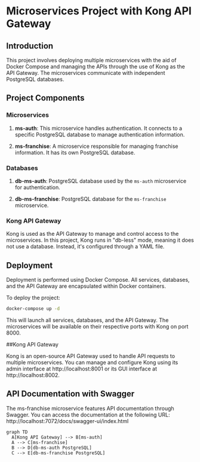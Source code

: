 # Microservices Project with Kong API Gateway

## Introduction

This project involves deploying multiple microservices with the aid of Docker Compose and managing the APIs through the use of Kong as the API Gateway. The microservices communicate with independent PostgreSQL databases.

## Project Components

### Microservices

1. **ms-auth**: This microservice handles authentication. It connects to a specific PostgreSQL database to manage authentication information.

2. **ms-franchise**: A microservice responsible for managing franchise information. It has its own PostgreSQL database.

### Databases

1. **db-ms-auth**: PostgreSQL database used by the `ms-auth` microservice for authentication.

2. **db-ms-franchise**: PostgreSQL database for the `ms-franchise` microservice.

### Kong API Gateway

Kong is used as the API Gateway to manage and control access to the microservices. In this project, Kong runs in "db-less" mode, meaning it does not use a database. Instead, it's configured through a YAML file.

## Deployment

Deployment is performed using Docker Compose. All services, databases, and the API Gateway are encapsulated within Docker containers.

To deploy the project:

```bash
docker-compose up -d
```

This will launch all services, databases, and the API Gateway. The microservices will be available on their respective ports with Kong on port 8000.

##Kong API Gateway

Kong is an open-source API Gateway used to handle API requests to multiple microservices. You can manage and configure Kong using its admin interface at http://localhost:8001 or its GUI interface at http://localhost:8002.

## API Documentation with Swagger
The ms-franchise microservice features API documentation through Swagger. You can access the documentation at the following URL:
http://localhost:7072/docs/swagger-ui/index.html

```mermaid
graph TD
  A[Kong API Gateway] --> B[ms-auth]
  A --> C[ms-franchise]
  B --> D[db-ms-auth PostgreSQL]
  C --> E[db-ms-franchise PostgreSQL]
```
